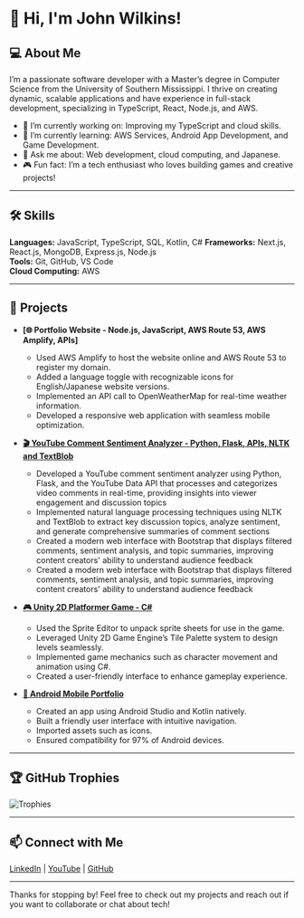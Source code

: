 # 👋 Hi, I'm John Wilkins!

## 💻 About Me
I’m a passionate software developer with a Master’s degree in Computer Science from the University of Southern Mississippi. I thrive on creating dynamic, scalable applications and have experience in full-stack development, specializing in TypeScript, React, Node.js, and AWS.

- 🔭 I’m currently working on: Improving my TypeScript and cloud skills.
- 🌱 I’m currently learning: AWS Services, Android App Development, and Game Development.
- 💬 Ask me about: Web development, cloud computing, and Japanese.
- 🎮 Fun fact: I’m a tech enthusiast who loves building games and creative projects!

---

## 🛠️ Skills
**Languages:** JavaScript, TypeScript, SQL, Kotlin, C#
**Frameworks:** Next.js, React.js, MongoDB, Express.js, Node.js  
**Tools:** Git, GitHub, VS Code  
**Cloud Computing:** AWS

---

## 🚀 Projects
- **[🌐 Portfolio Website - Node.js, JavaScript, AWS Route 53, AWS Amplify, APIs]**  
  - Used AWS Amplify to host the website online and AWS Route 53 to register my domain.  
  - Added a language toggle with recognizable icons for English/Japanese website versions.  
  - Implemented an API call to OpenWeatherMap for real-time weather information.  
  - Developed a responsive web application with seamless mobile optimization.
    
- **[🎬 YouTube Comment Sentiment Analyzer - Python, Flask, APIs,  NLTK and TextBlob](https://github.com/wilkinsjohnstanley/2DUnityGame)**  
  - Developed a YouTube comment sentiment analyzer using Python, Flask, and the YouTube Data API that processes and categorizes video comments in real-time, providing insights into viewer engagement and discussion topics
  - Implemented natural language processing techniques using NLTK and TextBlob to extract key discussion topics, analyze sentiment, and generate comprehensive summaries of comment sections
  - Created a modern web interface with Bootstrap that displays filtered comments, sentiment analysis, and topic summaries, improving content creators' ability to understand audience feedback
  - Created a modern web interface with Bootstrap that displays filtered comments, sentiment analysis, and topic summaries, improving content creators' ability to understand audience feedback

- **[🎮 Unity 2D Platformer Game - C#](https://github.com/wilkinsjohnstanley/2DUnityGame)**  
  - Used the Sprite Editor to unpack sprite sheets for use in the game.  
  - Leveraged Unity 2D Game Engine’s Tile Palette system to design levels seamlessly.  
  - Implemented game mechanics such as character movement and animation using C#.  
  - Created a user-friendly interface to enhance gameplay experience.

- **[📱 Android Mobile Portfolio](https://github.com/wilkinsjohnstanley/KotlinPortfolioApp)**  
  - Created an app using Android Studio and Kotlin natively.  
  - Built a friendly user interface with intuitive navigation.  
  - Imported assets such as icons.  
  - Ensured compatibility for 97% of Android devices.

---

## 🏆 GitHub Trophies
![Trophies](https://github-profile-trophy.vercel.app/?username=wilkinsjohnstanley&theme=radical)

---

## 📫 Connect with Me
[LinkedIn](https://www.linkedin.com/in/wilkinsjohnstanley) | [YouTube](https://youtube.com/@John-Wilkins) | [GitHub](https://github.com/wilkinsjohnstanley)

---

Thanks for stopping by! Feel free to check out my projects and reach out if you want to collaborate or chat about tech!

